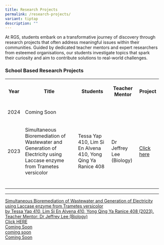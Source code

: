 ```yaml
---
title: Research Projects
permalink: /research-projects/
variant: tiptap
description: ""
---
```

<p>At RGS, students embark on a transformative journey of discovery through
research projects that often address meaningful issues within their communities.
Guided by dedicated teacher mentors and expert researchers from esteemed
organisations, our students investigate topics that spark their curiosity
and aim to contribute solutions to real-world challenges.</p>
<h3>School Based Research Projects </h3>
<p></p>
<table style="minWidth: 125px">
<colgroup>
<col>
<col>
<col>
<col>
<col>
</colgroup>
<tbody>
<tr>
<th rowspan="1" colspan="1">
<p>Year</p>
</th>
<th rowspan="1" colspan="1">
<p>Title</p>
</th>
<th rowspan="1" colspan="1">
<p>Students</p>
</th>
<th rowspan="1" colspan="1">
<p>Teacher Mentor</p>
</th>
<th rowspan="1" colspan="1">
<p>Project</p>
</th>
</tr>
<tr>
<td rowspan="1" colspan="1">
<p>2024</p>
</td>
<td rowspan="1" colspan="1">
<p>Coming Soon</p>
</td>
<td rowspan="1" colspan="1">
<p></p>
</td>
<td rowspan="1" colspan="1">
<p></p>
</td>
<td rowspan="1" colspan="1">
<p></p>
</td>
</tr>
<tr>
<td rowspan="1" colspan="1">
<p>2023</p>
</td>
<td rowspan="1" colspan="1">
<p>Simultaneous Bioremediation of Wastewater and Generation of Electricity
using Laccase enzyme from Trametes versicolor</p>
</td>
<td rowspan="1" colspan="1">
<p>Tessa Yap 410, Lim Si En Alvena 410, Yong Qing Ya Ranice 408&nbsp;</p>
</td>
<td rowspan="1" colspan="1">
<p>Dr Jeffrey Lee (Biology)</p>
</td>
<td rowspan="1" colspan="1">
<p><a href="https://www.rgs.edu.sg/files/versicolor1.pdf" rel="noopener nofollow" target="_blank">Click here</a>
</p>
</td>
</tr>
<tr>
<td rowspan="1" colspan="1">
<p></p>
</td>
<td rowspan="1" colspan="1">
<p></p>
</td>
<td rowspan="1" colspan="1">
<p></p>
</td>
<td rowspan="1" colspan="1">
<p></p>
</td>
<td rowspan="1" colspan="1">
<p></p>
</td>
</tr>
</tbody>
</table>
<hr>
<p></p>
<div class="isomer-card-grid"><a rel="noopener noreferrer nofollow" href="https://www.rgs.edu.sg/files/versicolor1.pdf" class="isomer-card"><div class="isomer-card-body"><div class="isomer-card-title">Simultaneous Bioremediation of Wastewater and Generation of Electricity using Laccase enzyme from Trametes versicolor</div><div class="isomer-card-description">by Tessa Yap 410, Lim Si En Alvena 410, Yong Qing Ya Ranice 408 (2023). Teacher Mentor: Dr Jeffrey Lee (Biology)</div><div class="isomer-card-link">Click HERE</div></div></a>
<a rel="noopener noreferrer nofollow" href="https://www.rgs.edu.sg" class="isomer-card">
<div class="isomer-card-body">
<div class="isomer-card-title">Coming Soon</div>
<div class="isomer-card-description">coming soon</div>
<div class="isomer-card-link">Coming Soon</div>
</div>
</a>
</div>
<p></p>